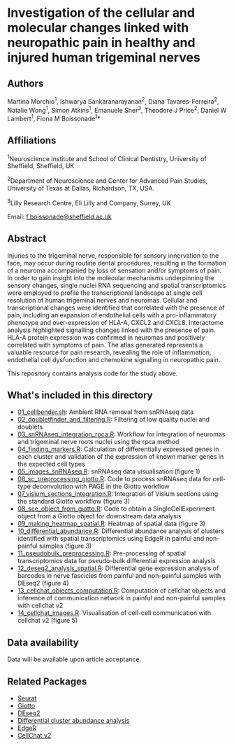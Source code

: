 # Investigation of the cellular and molecular changes linked with neuropathic pain in healthy and injured human trigeminal nerves

## Authors
Martina Morchio<sup>1</sup>, Ishwarya Sankaranarayanan<sup>2</sup>, Diana Tavares-Ferreira<sup>2</sup>, Natalie Wong<sup>1</sup>, Simon Atkins<sup>1</sup>, Emanuele Sher<sup>3</sup>, Theodore J Price<sup>2</sup>, Daniel W Lambert<sup>1</sup>, Fiona M Boissonade<sup>1</sup>*


## Affiliations
<sup>1</sup>Neuroscience Institute and School of Clinical Dentistry, University of Sheffield, Sheffield, UK

<sup>2</sup>Department of Neuroscience and Center for Advanced Pain Studies, University of Texas at Dallas, Richardson, TX, USA.

<sup>3</sup>Lilly Research Centre, Eli Lilly and Company, Surrey, UK

Email: f.boissonade@sheffield.ac.uk



## Abstract
Injuries to the trigeminal nerve, responsible for sensory innervation to the face, may occur during routine dental procedures, resulting in the formation of a neuroma accompanied by loss of sensation and/or symptoms of pain. In order to gain insight into the molecular mechanisms underpinning the sensory changes, single nuclei RNA sequencing and spatial transcriptomics were employed to profile the transcriptional landscape at single cell resolution of human trigeminal nerves and neuromas. Cellular and transcriptional changes were identified that correlated with the presence of pain, including an expansion of endothelial cells with a pro-inflammatory phenotype and over-expression of HLA-A, CXCL2 and CXCL8. Interactome analysis highlighted signalling changes linked with the presence of pain. HLA-A protein expression was confirmed in neuromas and positively correlated with symptoms of pain. The atlas generated represents a valuable resource for pain research, revealing the role of inflammation, endothelial cell dysfunction and chemokine signalling in neuropathic pain.

This repository contains analysis code for the study above.

## What's included in this directory
- [01_cellbender.sh](https://github.com/martina-boop/pain_human_neuromas/blob/main/scripts/01_cellbender.sh): Ambient RNA removal from snRNAseq data
- [02_doubletfinder_and_filtering.R](https://github.com/martina-boop/pain_human_neuromas/blob/main/scripts/02_doubletfinder_and_filtering.R): Filtering of low quality nuclei and doublets
- [03_snRNAseq_integration_rpca.R](https://github.com/martina-boop/pain_human_neuromas/blob/main/scripts/03_snRNAseq_integration_rpca.R): Workflow for integration of neuromas and trigeminal nerve roots nuclei using the rpca method
- [04_finding_markers.R](https://github.com/martina-boop/pain_human_neuromas/blob/main/scripts/04_finding_markers.R): Calculation of differentially expressed genes in each cluster and validation of the expression of known marker genes in the expected cell types
- [05_images_snRNAseq.R](https://github.com/martina-boop/pain_human_neuromas/blob/main/scripts/05_images_snRNAseq.R): snRNAseq data visualisation (figure 1)
- [06_sc_preprocessing_giotto.R](https://github.com/martina-boop/pain_human_neuromas/blob/main/scripts/06_sc_preprocessing_giotto.R): Code to process snRNAseq data for cell-type deconvolution with PAGE in the Giotto workflow
- [07_visium_sections_integration.R](https://github.com/martina-boop/pain_human_neuromas/blob/main/scripts/07_visium_sections_integration.R): Integration of Visium sections using the standard Giotto workflow (figure 3)
- [08_sce_object_from_giotto.R](https://github.com/martina-boop/pain_human_neuromas/blob/main/scripts/08_sce_object_from_giotto.R): Code to obtain a SingleCellExperiment object from a Giotto object for downstream data analysis
- [09_making_heatmap_spatial.R](https://github.com/martina-boop/pain_human_neuromas/blob/main/scripts/09_making_heatmap_spatial.R): Heatmap of spatial data (figure 3)
- [10_differential_abundance.R](https://github.com/martina-boop/pain_human_neuromas/blob/main/scripts/10_differential_abundance.R): Differential abundance analysis of clusters identified with spatial transcriptomics using EdgeR in painful and non-painful samples (figure 3)
- [11_pseudobulk_preprocessing.R](https://github.com/martina-boop/pain_human_neuromas/blob/main/scripts/11_pseudobulk_preprocessing.R): Pre-processing of spatial transcriptomics data for pseudo-bulk differential expression analysis
- [12_deseq2_analysis_spatial.R](https://github.com/martina-boop/pain_human_neuromas/blob/main/scripts/12_deseq2_analysis_spatial.R): Differential gene expression analysis of barcodes in nerve fascicles from painful and non-painful samples with DEseq2 (figure 4)
- [13_cellchat_objects_computation.R](https://github.com/martina-boop/pain_human_neuromas/blob/main/scripts/13_cellchat_objects_computation.R): Computation of cellchat objects and inference of communication network in painful and non-painful samples with cellchat v2
- [14_cellchat_images.R](https://github.com/martina-boop/pain_human_neuromas/blob/main/scripts/14_cellchat_images.R): Visualisation of cell-cell communication with cellchat v2 (figure 5)

## Data availability
Data will be available upon article acceptance.

## Related Packages
- [Seurat](https://satijalab.org/seurat/)
- [Giotto](https://github.com/drieslab/Giotto)
- [DEseq2](https://github.com/thelovelab/DESeq2)
- [Differential cluster abundance analysis](https://bioconductor.org/books/3.13/OSCA.multisample/differential-abundance.html)
- [EdgeR](https://bioconductor.org/packages/release/bioc/html/edgeR.html)
- [CellChat v2](https://github.com/jinworks/CellChat)

